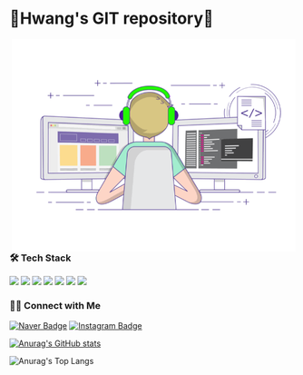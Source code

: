 <h1>👋Hwang's GIT repository👋</h1>


<img align="right" alt="GIF" src="https://raw.githubusercontent.com/devSouvik/devSouvik/master/gif3.gif" width="500"/>





<h3>🛠 Tech Stack</h3>

<img src="https://img.shields.io/badge/React-61DAFB?style=flat&logo=React&logoColor=white"/> <img src="https://img.shields.io/badge/Redux-764ABC?style=flat&logo=Redux&logoColor=white"/> <img src="https://img.shields.io/badge/Java-007396?style=flat&logo=Java&logoColor=white"/> <img src="https://img.shields.io/badge/JavaScript-F7DF1E?style=flat&logo=JavaScript&logoColor=white"/> <img src="https://img.shields.io/badge/Spring-6DB33F?style=flat&logo=Spring&logoColor=white"/> <img src="https://img.shields.io/badge/Spring Boot-6DB33F?style=flat&logo=Spring Boot&logoColor=white"/> <img src="https://img.shields.io/badge/MySql-4479A1?style=flat&logo=MySql&logoColor=white"/>

<h3> 🤝🏻 Connect with Me </h3>

[![Naver Badge](https://img.shields.io/badge/-dlsdndia@naver.com-03C75A?style=flat-roundedrectangle&logo=Naver&logoColor=white&link=mailto:dlsdndia@naver.com)](mailto:dlsdndia@naver.com)
[![Instagram Badge](https://img.shields.io/badge/-hwanginwoo_-E4405F?style=flat-roundedrectangle&logo=instagram&logoColor=white&link=https://www.instagram.com/hwanginwoo_/)](https://www.instagram.com/hwanginwoo_/)


[![Anurag's GitHub stats](https://github-readme-stats.vercel.app/api?username=dlsdndia)](https://github.com/dlsdndia/github-readme-stats)

![Anurag's Top Langs](https://github-readme-stats.vercel.app/api/top-langs/?username=dlsdndia&theme=tokyonight&layout=compact)

